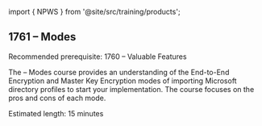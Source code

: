 import { NPWS } from '@site/src/training/products';

## 1761 <NPWS /> – Modes

Recommended prerequisite: 1760 <NPWS /> – Valuable Features

The <NPWS /> – Modes course provides an understanding of the End-to-End Encryption and Master Key Encryption modes of importing Microsoft directory profiles to start your implementation. The course focuses on the pros and cons of each mode.

Estimated length: 15 minutes
